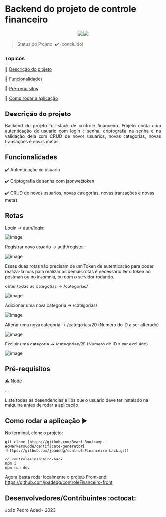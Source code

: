 <h1>Backend do projeto de controle financeiro</h1> 

<p align="center">
  <img src="https://img.shields.io/static/v1?label=express&message=framework&color=blue&style=for-the-badge&logo=EXPRESS"/>
   <img src="http://img.shields.io/static/v1?label=STATUS&message=CONCLUIDO&color=GREEN&style=for-the-badge"/>
</p>

> Status do Projeto: :heavy_check_mark: (concluido)

### Tópicos 

:small_blue_diamond: [Descrição do projeto](#descrição-do-projeto)

:small_blue_diamond: [Funcionalidades](#funcionalidades)

:small_blue_diamond: [Pré-requisitos](#pré-requisitos)

:small_blue_diamond: [Como rodar a aplicação](#como-rodar-a-aplicação-arrow_forward)


## Descrição do projeto 

<p align="justify">
  Backend do projeto full-stack de controle financeiro. 
  Projeto conta com autenticação de usuario com login e senha, criptografia na senha e na validação dela com CRUD de novos usuarios, novas categorias, novas transações e novas metas.
</p>

## Funcionalidades

:heavy_check_mark: Autenticação de usuario

:heavy_check_mark: Criptografia de senha com jsonwebtoken

:heavy_check_mark: CRUD de novos usuarios, novas categorias, novas transações e novas metas


## Rotas

Login -> auth/login: 

![image](https://github.com/jpadedg/controleFinanceiro-back/assets/57507707/b2ffa489-7542-492b-a161-79d1833270a5)

Registrar novo usuario -> auth/register: 

![image](https://github.com/jpadedg/controleFinanceiro-back/assets/57507707/743adea5-427d-4674-8e1c-8def3ed5f79a)

Essas duas rotas não precisam de um Token de autenticação para poder realiza-la mas para realizar as demais rotas é necessário ter o token no postman ou no insomnia, ou com o servidor rodando.

obter todas as categotias -> /categorias/

![image](https://github.com/jpadedg/controleFinanceiro-back/assets/57507707/115098de-643e-4258-90ee-4fc2f3e1c66e)

Adicionar uma nova categoria -> /categorias/

![image](https://github.com/jpadedg/controleFinanceiro-back/assets/57507707/b2107034-9143-460e-a615-806dabccf751)

Alterar uma nova categoria -> /categorias/20 (Numero do ID a ser alterado)

![image](https://github.com/jpadedg/controleFinanceiro-back/assets/57507707/3385d89d-034b-4a12-87d1-77fbfaf35ea0)

Excluir uma categoria -> /categorias/20 (Numero do ID a ser excluido)

![image](https://github.com/jpadedg/controleFinanceiro-back/assets/57507707/1dd8dde2-2feb-42b0-9b0f-30bef0dd84fb)


## Pré-requisitos

:warning: [Node](https://nodejs.org/en/download/)

...

Liste todas as dependencias e libs que o usuário deve ter instalado na máquina antes de rodar a aplicação 

## Como rodar a aplicação :arrow_forward:

No terminal, clone o projeto: 

```
git clone [https://github.com/React-Bootcamp-WoMarkersCode/certificate-generator](https://github.com/jpadedg/controleFinanceiro-back.git)
```

```
cd controleFinanceiro-back
npm i
npm run dev
```

Agora basta rodar localmente o projeto Front-end: https://github.com/jpadedg/controleFinanceiro-front


## Desenvolvedores/Contribuintes :octocat:

João Pedro Aded - 2023 
